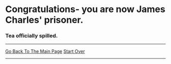 # Congratulations- you are now James Charles' prisoner.
### Tea officially spilled.

---

[Go Back To The Main Page](../README.md)
[Start Over](../start-question/start.md)

---